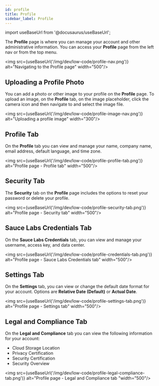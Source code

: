 ```yaml
---
id: profile
title: Profile
sidebar_label: Profile
---
```


import useBaseUrl from '@docusaurus/useBaseUrl';

The **Profile** page is where you can manage your account and other administrative information. You can access your **Profile** page from the left nav or from the top menu.

<img src={useBaseUrl('/img/dev/low-code/profile-nav.png')} alt="Navigating to the Profile page" width="500"/>

## Uploading a Profile Photo
You can add a photo or other image to your profile on the **Profile** page. To upload an image, on the **Profile** tab, on the image placeholder, click the camera icon and then navigate to and select the image file.

<img src={useBaseUrl('/img/dev/low-code/profile-image-nav.png')} alt="Uploading a profile image" width="300"/>

## Profile Tab
On the **Profile** tab you can view and manage your name, company name, email address, default language, and time zone.

<img src={useBaseUrl('/img/dev/low-code/profile-profile-tab.png')} alt="Profile page - Profile tab" width="500"/>

## Security Tab
The **Security** tab on the **Profile** page includes the options to reset your password or delete your profile.

<img src={useBaseUrl('/img/dev/low-code/profile-security-tab.png')} alt="Profile page - Security tab" width="500"/>

## Sauce Labs Credentials Tab
On the **Sauce Labs Credentials** tab, you can view and manage your username, access key, and data center.

<img src={useBaseUrl('/img/dev/low-code/profile-credentials-tab.png')} alt="Profile page - Sauce Labs Credentials tab" width="500"/>

## Settings Tab
On the **Settings** tab, you can view or change the default date format for your account. Options are **Relative Date (Default)** or **Actual Date**.

<img src={useBaseUrl('/img/dev/low-code/profile-settings-tab.png')} alt="Profile page - Settings tab" width="500"/>

## Legal and Compliance Tab
On the **Legal and Compliance** tab you can view the following information for your account:
  * Cloud Storage Location
  * Privacy Certification
  * Security Certification
  * Security Overview

<img src={useBaseUrl('/img/dev/low-code/profile-legal-compliance-tab.png')} alt="Profile page - Legal and Compliance tab "width="500"/>
